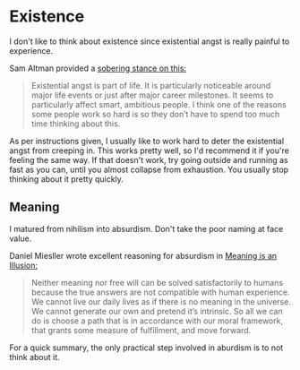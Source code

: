 # Existence

I don't like to think about existence since existential angst is really painful to experience.

Sam Altman provided a [sobering stance on this:](https://blog.samaltman.com/the-days-are-long-but-the-decades-are-short)

> Existential angst is part of life.  It is particularly noticeable around major life events or just after major career milestones.  It seems to particularly affect smart, ambitious people.  I think one of the reasons some people work so hard is so they don’t have to spend too much time thinking about this.

As per instructions given, I usually like to work hard to deter the existential angst from creeping in. This works pretty well, so I'd recommend it if you're feeling the same way. If that doesn't work, try going outside and running as fast as you can, until you almost collapse from exhaustion. You usually stop thinking about it pretty quickly.

## Meaning

I matured from nihilism into absurdism. Don't take the poor naming at face value.

Daniel Miesller wrote excellent reasoning for absurdism in [Meaning is an Illusion:](https://danielmiessler.com/blog/meaning-is-an-illusion/)

> Neither meaning nor free will can be solved satisfactorily to humans because the true answers are not compatible with human experience.
> We cannot live our daily lives as if there is no meaning in the universe. We cannot generate our own and pretend it’s intrinsic. So all we can do is choose a path that is in accordance with our moral framework, that grants some measure of fulfillment, and move forward.

For a quick summary, the only practical step involved in aburdism is to not think about it.